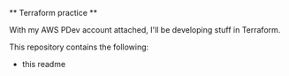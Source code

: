 ** Terraform practice  **

With my AWS PDev account attached, I'll be developing stuff in Terraform.

This repository contains the following:
 - this readme